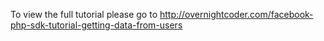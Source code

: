 To view the full tutorial please go to http://overnightcoder.com/facebook-php-sdk-tutorial-getting-data-from-users


